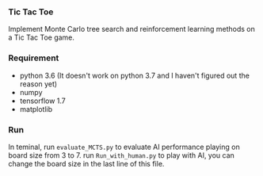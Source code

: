 ### Tic Tac Toe
Implement Monte Carlo tree search and reinforcement learning methods on a Tic Tac Toe game.

### Requirement
- python 3.6 (It doesn't work on python 3.7 and I haven't figured out the reason yet)
- numpy 
- tensorflow 1.7
- matplotlib

### Run
In teminal, run ```evaluate_MCTS.py``` to evaluate AI performance playing on board size from 3 to 7.
run ```Run_with_human.py``` to play with AI, you can change the board size in the last line of this file.

